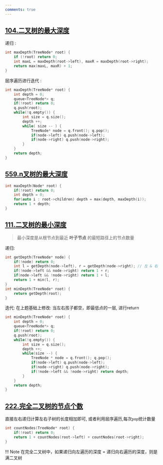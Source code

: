 ```yaml
---
comments: true
---
```


## [104.二叉树的最大深度](https://leetcode.cn/problems/maximum-depth-of-binary-tree/)

递归 : 
```cpp linenums="1"
int maxDepth(TreeNode* root) {
    if (!root) return 0;
    int maxL = maxDepth(root->left), maxR = maxDepth(root->right);
    return max(maxL, maxR) + 1;
}
```

层序遍历进行迭代 : 
```cpp linenums="1" hl_lines="8"
int maxDepth(TreeNode* root) {
    int depth = 0;
    queue<TreeNode*> q;
    if(!root) return 0;
    q.push(root);
    while(!q.empty()) {
        int size = q.size();
        depth ++;
        while( size -- ) {
            TreeNode* node = q.front(); q.pop();
            if(node->left) q.push(node->left);
            if(node->right) q.push(node->right);
        }
    }
    return depth; 
}
```

## [559.n叉树的最大深度](https://leetcode.cn/problems/maximum-depth-of-n-ary-tree/)

```cpp linenums="1"
int maxDepth(Node* root) {
    if(!root) return 0;
    int depth = 0;
    for(auto i : root->children) depth = max(depth, maxDepth(i));
    return 1 + depth;
}
```

## [111.二叉树的最小深度](https://leetcode.cn/problems/minimum-depth-of-binary-tree/)

> 最小深度是从根节点到最近 **叶子节点** 的最短路径上的节点数量

递归: 
```cpp linenums="1" hl_lines="4 5"
int getDepth(TreeNode* node) {
    if(!node) return 0;
    int l = getDepth(node->left), r = getDepth(node->right); // 左 & 右
    if(!node->left && node->right) return 1 + r;
    if(node->left && !node->right) return 1 + l;
    return 1 + min(l, r);
}
int minDepth(TreeNode* root) {
    return getDepth(root);
}
```

迭代: 在上题基础上修改: 当左右孩子都空，即最低点的一层, 进行return
```cpp linenums="1" hl_lines="13"
int minDepth(TreeNode* root) {
    int depth = 0;
    queue<TreeNode*> q;
    if(!root) return 0;
    q.push(root);
    while(!q.empty()) {
        int size = q.size();
        depth ++;
        while(size --) {
            TreeNode * node = q.front(); q.pop();
            if(node->left) q.push(node->left);
            if(node->right) q.push(node->right);
            if(!node->left && !node->right) return depth;
        }
    }
    return depth;
}
```

## [222.完全二叉树的节点个数](https://leetcode.cn/problems/count-complete-tree-nodes/)

直接左右递归计算左右子树的长度相加即可, 或者利用层序遍历,每次`pop`统计数量
```cpp linenums="1"
int countNodes(TreeNode* root) {
    if(!root) return 0;
    return 1 + countNodes(root->left) + countNodes(root->right);
}
```

!!! Note
    在完全二叉树中，如果递归向左遍历的深度 = 递归向右遍历的深度，则是满二叉树